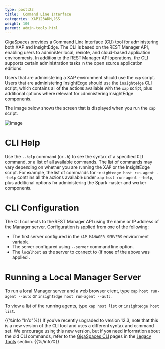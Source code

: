 ```yaml
---
type: post123
title:  Command Line Interface
categories: XAP123ADM,OSS
weight: 100
parent: admin-tools.html
---
```


GigaSpaces provides a Command Line Interface (CLI) tool for administering both XAP and InsightEdge. The CLI is based on the REST Manager API, enabling users to administer local, remote, and cloud-based application environments. In addition to the REST Manager API operations, the CLI supports certain administration tasks in the open source application editions.

Users that are administering a XAP environment should use the `xap` script. Users that are administering InsightEdge should use the `insightedge` CLI script, which contains all of the actions available with the `xap` script, plus additional options where relevant for administering InsightEdge components.

The image below shows the screen that is displayed when you run the `xap` script.

![image](/attachment_files/admin/xap-cli.png)

# CLI Help

Use the `--help` command (or `-h`) to see the syntax of a specified CLI command, or a list of all available commands. The list of commands may vary depending on whether you are running the XAP or the InsightEdge script. For example,
the list of commands for `insightedge host run-agent --help` contains all the actions available under `xap host run-agent --help`, plus additional options for administering the Spark master and worker components.

# CLI Configuration

The CLI connects to the REST Manager API using the name or IP address of the Manager server. Configuration is applied from one of the following:

* The first server configured in the `XAP_MANAGER_SERVERS` environment variable.
* The server configured using `--server` command line option.
* The `localhost` as the server to connect to (if none of the above was applied).

<!--
12.3.1
-->
<!--
# CLI Auto Complete Feature
-->
<!--
## Overview
<!--
Linux users can enjoy bash completion as part of our Cli. 
After activating the auto complete feature (as explained below) you can go to `<XAP-HOME>/bin` and type `xap [TAB][TAB]` or `insightedge [TAB][TAB]` this will complete the command sequance or list all completions possible in case of multiple options.
<!--
## Activating Auto Complete
<!--
The auto complete script can be found in `<XAP-HOME>/tools/cli`.
There are several ways to install auto complete, use one of the following:
<!--
* Install only for the current bash console.
  Go to `<XAP-HOME>/tools/cli` and source the completion script: `source xap-autocomplete` or `source insightedge-autocomplete`.
  When leaving the bash session the auto complete will stop working.
* Permanently install, no need to repeat for each bash console.
  Place the `xap-autocomplete` or `insightedge-autocomplete` file in a `bash_completion.d` folder. 
  The folder may appear in the following locations: `/etc/bash_completion.d` `/usr/local/etc/bash_completion.d` `~/bash_completion.d`
  After installing the script open a new bash console.
 <!--
After using one of the options go to `<XAP-HOME>/bin` and type: `xap [TAB][TAB]` or `insightedge [TAB][TAB]`.
<!--
{{%info "TIP"%}}
You can export xap or insightedge Path and it will work from anywhere, otherwise autocomplete works only from bin directory.
{{%/info%}}
<!--
{{%info "TIP"%}}
You can add an alias as well, for example: `alias xap = "cd <XAP-HOME>/bin && xap"`
{{%/info%}}
<!--
## Customizing Auto Complete
<!--
If you wish to generate a new auto complete script (for example if you have changed the name of the xap or insightedge script) you can do so in the following way.
Go to `<XAP-HOME>/tools/cli` and run the following command:
`java -cp "../../lib/required/*:*" MAIN_COMMAND ALIAS`
<!--
`MAIN_COMMAND` is different for each product, it can be one of the following:
 * XAP-Open - `org.gigaspaces.cli.commands.Autocomplete`
 * XAP-Premium - `com.gigaspaces.cli.commands.Autocomplete`
 * Insightedge-Open - `org.insightedge.cli.commands.Autocomplete`
 * Insightedge-Premium - `com.insightedge.cli.commands.Autocomplete`
`ALIAS` is optional, you can use it if you have changed the name of the command.
 <!--
 After running the following command the auto complete script will appear in `<XAP-HOME>/tools/cli`.
-->
#  Running a Local Manager Server

To run a local Manager server and a web browser client, type `xap host run-agent --auto` or `insightedge host run-agent --auto`.

To view a list of the running agents, type `xap host list` or `insightedge host list`.

{{%info "Info"%}}
If you've recently upgraded to version 12.3, note that this is a new version of the CLI tool and uses a different syntax and command set. We encourage using this new version, but if you need information about the old CLI commands, refer to the [GigaSpaces CLI](command-line-interface.html) pages in the [Legacy Tools](admin-legacy-tools.html) section.
{{%/info%}}
